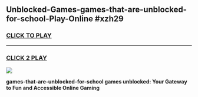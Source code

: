 
## Unblocked-Games-games-that-are-unblocked-for-school-Play-Online #xzh29
<h3>
<a href="https://news.freeplayer.one?title=games-that-are-unblocked-for-school&ref=3">CLICK TO PLAY</a></h3>
<hr>

<h3>
<a href="https://news.freeplayer.one?title=games-that-are-unblocked-for-school&ref=3">CLICK 2 PLAY</a>
  
</h3>

<a href="https://news.freeplayer.one?title=games-that-are-unblocked-for-school&ref=3"><img src="https://clearcache.store/games.png"></a>


**games-that-are-unblocked-for-school games unblocked: Your Gateway to Fun and Accessible Online Gaming**
